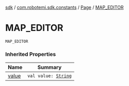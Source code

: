 [sdk](../../index.md) / [com.robotemi.sdk.constants](../index.md) / [Page](index.md) / [MAP_EDITOR](./-m-a-p_-e-d-i-t-o-r.md)

# MAP_EDITOR

`MAP_EDITOR`

### Inherited Properties

| Name | Summary |
|---|---|
| [value](value.md) | `val value: `[`String`](https://kotlinlang.org/api/latest/jvm/stdlib/kotlin/-string/index.html) |
